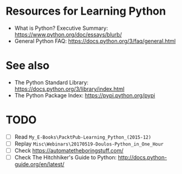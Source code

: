 # Resources for Learning Python

<!-- 2017-10-06 14:30 CEST -->

* What is Python? Executive Summary: <https://www.python.org/doc/essays/blurb/>
* General Python FAQ: <https://docs.python.org/3/faq/general.html>

# See also

* The Python Standard Library: <https://docs.python.org/3/library/index.html>
* The Python Package Index: <https://pypi.python.org/pypi>

# TODO

* [ ] Read `My_E-Books\PacktPub-Learning_Python_(2015-12)`
* [ ] Replay `Misc\Webinars\20170519-Doulos-Python_in_One_Hour`
* [ ] Check <https://automatetheboringstuff.com/>
* [ ] Check The Hitchhiker's Guide to Python: <http://docs.python-guide.org/en/latest/>

<!-- EOF -->
